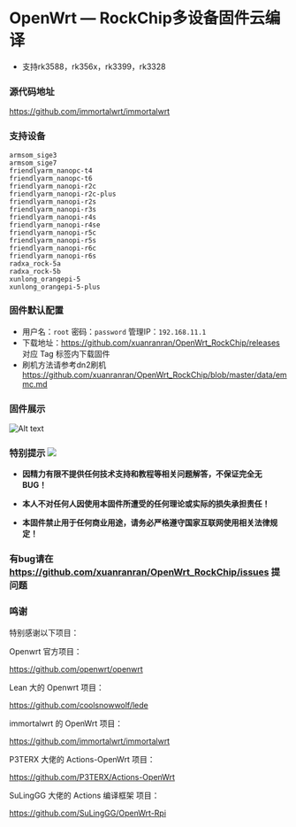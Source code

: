 # OpenWrt — RockChip多设备固件云编译
- 支持rk3588，rk356x，rk3399，rk3328
### 源代码地址
https://github.com/immortalwrt/immortalwrt

### 支持设备
```
armsom_sige3
armsom_sige7
friendlyarm_nanopc-t4
friendlyarm_nanopc-t6
friendlyarm_nanopi-r2c
friendlyarm_nanopi-r2c-plus
friendlyarm_nanopi-r2s
friendlyarm_nanopi-r3s
friendlyarm_nanopi-r4s
friendlyarm_nanopi-r4se
friendlyarm_nanopi-r5c
friendlyarm_nanopi-r5s
friendlyarm_nanopi-r6c
friendlyarm_nanopi-r6s
radxa_rock-5a
radxa_rock-5b
xunlong_orangepi-5
xunlong_orangepi-5-plus

```

### 固件默认配置
- 用户名：`root` 密码：`password` 管理IP：`192.168.11.1`
- 下载地址：https://github.com/xuanranran/OpenWrt_RockChip/releases 对应 Tag 标签内下载固件
- 刷机方法请参考dn2刷机 https://github.com/xuanranran/OpenWrt_RockChip/blob/master/data/emmc.md

### 固件展示
 ![Alt text](scripts/1.png?raw=true "Title")

### 特别提示 [![](https://img.shields.io/badge/-个人免责声明-FFFFFF.svg)](#特别提示-)

- **因精力有限不提供任何技术支持和教程等相关问题解答，不保证完全无 BUG！**

- **本人不对任何人因使用本固件所遭受的任何理论或实际的损失承担责任！**

- **本固件禁止用于任何商业用途，请务必严格遵守国家互联网使用相关法律规定！**

### 有bug请在 https://github.com/xuanranran/OpenWrt_RockChip/issues 提问题

### 鸣谢

特别感谢以下项目：

Openwrt 官方项目：

<https://github.com/openwrt/openwrt>

Lean 大的 Openwrt 项目：

<https://github.com/coolsnowwolf/lede>

immortalwrt 的 OpenWrt 项目：

<https://github.com/immortalwrt/immortalwrt>

P3TERX 大佬的 Actions-OpenWrt 项目：

<https://github.com/P3TERX/Actions-OpenWrt>

SuLingGG 大佬的 Actions 编译框架 项目：

https://github.com/SuLingGG/OpenWrt-Rpi
